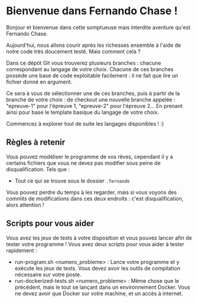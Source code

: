 # Bienvenue dans Fernando Chase !

Bonjour et bienvenue dans cette somptueuse mais interdite aventure qu'est Fernando Chase.

Aujourd'hui, nous allons courir après les richesses ensemble à l'aide de notre code très doucement testé. Mais comment cela ?

Dans ce dépôt Git vous trouverez plusieurs branches : chacune correspondant au langage de votre choix. Chacune de ces branches possède une base de code exploitable facilement : il ne fait que lire un fichier donné en argument.

Ce sera à vous de sélectionner une de ces branches, puis à partir de la branche de votre choix : de checkout une nouvelle branche appelée : "epreuve-1" pour l'épreuve 1, "epreuve-2" pour l'épreuve 2... En prenant ainsi pour base le template basique du langage de votre choix.

Commencez à explorer tout de suite les langages disponibles ! :)

## Règles à retenir

Vous pouvez modéliser le programme de vos rêves, cependant il y a certains fichiers que vous ne devez pas modifier sous peine de disqualification. Tels que :

- Tout ce qui se trouve sous le dossier `.fernando`

Vous pouvez perdre du temps à les regarder, mais si vous voyons des commits de modifications dans ces deux endroits : c'est disqualification, alors attention !

## Scripts pour vous aider

Vous avez les jeux de tests à votre disposition et vous pouvez lancer afin de tester votre programme ! Vous avez deux scripts pour vous aider à tester rapidement :

- run-program.sh <numero_probleme> : Lance votre programme et y exécute les jeux de tests. Vous devez avoir les outils de compilation nécessaire sur votre poste.
- run-dockerized-tests.sh <numero_probleme> : Même chose que le précédent, mais le tout se lançant dans un environnement Docker. Vous ne devez avoir que Docker sur votre machine, et un accès à internet.

